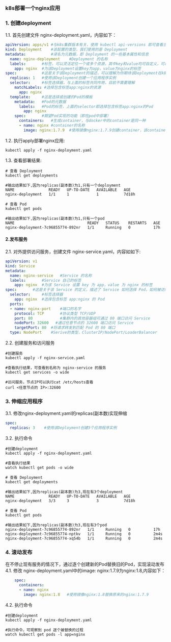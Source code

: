 ### k8s部署一个nginx应用

### 1. 创建deployment
1.1. 首先创建文件 nginx-deployment.yaml，内容如下：
```yaml
apiVersion: apps/v1	#与k8s集群版本有关，使用 kubectl api-versions 即可查看当前集群支持的版本
kind: Deployment	#该配置的类型，我们使用的是 Deployment
metadata:	        #译名为元数据，即 Deployment 的一些基本属性和信息
  name: nginx-deployment	#Deployment 的名称
  labels:	    #标签，可以灵活定位一个或多个资源，其中key和value均可自定义，可以定义多组，目前不需要理解
    app: nginx	#为该Deployment设置key为app，value为nginx的标签
spec:	        #这是关于该Deployment的描述，可以理解为你期待该Deployment在k8s中如何使用
  replicas: 1	#使用该Deployment创建一个应用程序实例
  selector:	    #标签选择器，与上面的标签共同作用，目前不需要理解
    matchLabels: #选择包含标签app:nginx的资源
      app: nginx
  template:	    #这是选择或创建的Pod的模板
    metadata:	#Pod的元数据
      labels:	#Pod的标签，上面的selector即选择包含标签app:nginx的Pod
        app: nginx
    spec:	    #期望Pod实现的功能（即在pod中部署）
      containers:	#生成container，与docker中的container是同一种
      - name: nginx	#container的名称
        image: nginx:1.7.9	#使用镜像nginx:1.7.9创建container，该container默认80端口可访问

```

1.2. 执行apply部署nginx应用:
```shell
kubectl apply -f nginx-deployment.yaml
```
1.3. 查看部署结果:
```shell
# 查看 Deployment
kubectl get deployments

#输出结果如下,因为replicas(副本数)为1,只有一个deployment
NAME               READY   UP-TO-DATE   AVAILABLE   AGE
nginx-deployment   1/1     1            1           7d18h

# 查看 Pod
kubectl get pods

#输出结果如下,因为replicas(副本数)为1,只有一个pod
NAME                                READY   STATUS    RESTARTS   AGE
nginx-deployment-7c96855774-892nr   1/1     Running   0          17h
```

#### 2.发布服务 
2.1. 对外提供访问服务，创建文件 nginx-service.yaml，内容如如下:
```yaml
apiVersion: v1
kind: Service
metadata:
  name: nginx-service	#Service 的名称
  labels:     	#Service 自己的标签
    app: nginx	#为该 Service 设置 key 为 app，value 为 nginx 的标签
spec:	    #这是关于该 Service 的定义，描述了 Service 如何选择 Pod，如何被访问
  selector:	    #标签选择器
    app: nginx	#选择包含标签 app:nginx 的 Pod
  ports:
  - name: nginx-port	#端口的名字
    protocol: TCP	    #协议类型 TCP/UDP
    port: 80	        #集群内的其他容器组可通过 80 端口访问 Service
    nodePort: 32600   #通过任意节点的 32600 端口访问 Service
    targetPort: 80	#将请求转发到匹配 Pod 的 80 端口
  type: NodePort	#Serive的类型，ClusterIP/NodePort/LoaderBalancer
```

2.2. 创建服务和访问服务
```shell
#创建服务
kubectl apply -f nginx-service.yaml

#查看执行结果，可查看到名称为 nginx-service 的服务
kubectl get services -o wide

#访问服务，节点IP可以执行cat /etc/hosts查看
curl <任意节点的 IP>:32600
```
### 3. 伸缩应用程序 
3.1. 修改nginx-deployment.yaml的replicas(副本数)实现伸缩
```yaml
spec:
  replicas: 3    #使用该Deployment创建3个应用程序实例
```

3.2. 执行命令
```shell
#创建deployment
kubectl apply -f nginx-deployment.yaml

#查看执行结果
watch kubectl get pods -o wide

# 查看 Deployment
kubectl get deployments

#输出结果如下,因为replicas(副本数)为3,现在有3个deployment
NAME               READY   UP-TO-DATE   AVAILABLE   AGE
nginx-deployment   3/3     3            3           7d18h

# 查看 Pod
kubectl get pods

#输出结果如下,因为replicas(副本数)为3,现在有3个pod
nginx-deployment-7c96855774-892nr   1/1     Running   0          17h
nginx-deployment-7c96855774-nptkv   1/1     Running   0          2m4s
nginx-deployment-7c96855774-xq54b   1/1     Running   0          2m4s

```

### 4. 滚动发布
在不停止现有服务的情况下，通过逐个创建新的Pod替换旧的Pod，实现滚动发布  
4.1. 修改 nginx-deployment.yaml中的image: nginx:1.7.9为nginx:1.8,内容如下：
```yaml
    spec:
      containers:
      - name: nginx
        image: nginx:1.8   #使用镜像nginx:1.8替换原来的nginx:1.7.9
```

4.2. 执行命令
```shell
#创建deployment
kubectl apply -f nginx-deployment.yaml

#执行命令，可观察到 pod 逐个被替换的过程
watch kubectl get pods -l app=nginx
```








